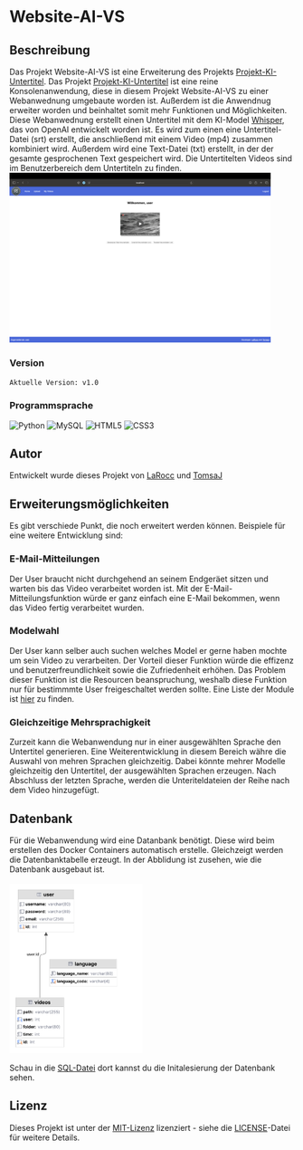 # Website-AI-VS
## Beschreibung
Das Projekt Website-AI-VS ist eine Erweiterung des Projekts [Projekt-KI-Untertitel](https://github.com/TomsaJ/Projekt-KI-Untertitel). Das Projekt [Projekt-KI-Untertitel](https://github.com/TomsaJ/Projekt-KI-Untertitel) ist eine reine Konsolenanwendung, diese in diesem Projekt Website-AI-VS zu 
einer Webanwednung umgebaute worden ist. Außerdem ist die Anwendnug erweiter worden und beinhaltet somit mehr Funktionen und Möglichkeiten.
Diese Webanwednung erstellt einen Untertitel mit dem KI-Model [Whisper](https://github.com/openai/whisper), das von OpenAI entwickelt worden ist. Es wird zum einen eine Untertitel-Datei (srt) erstellt,
die anschließend mit einem Video (mp4) zusammen kombiniert wird. Außerdem wird eine Text-Datei (txt) erstellt, in der der gesamte gesprochenen Text gespeichert wird. Die Untertitelten Videos sind im Benutzerbereich dem Untertiteln zu finden. 
<br><img src= "readme/user.png" style= "width: auto; height: 300px" title="Benutzerbereich" >

### Version
    Aktuelle Version: v1.0

### Programmsprache
![Python](https://img.shields.io/badge/python-3670A0?style=for-the-badge&logo=python&logoColor=ffdd54)
![MySQL](https://img.shields.io/badge/mysql-4479A1.svg?style=for-the-badge&logo=mysql&logoColor=white)
![HTML5](https://img.shields.io/badge/html5-%23E34F26.svg?style=for-the-badge&logo=html5&logoColor=white)
![CSS3](https://img.shields.io/badge/css3-%231572B6.svg?style=for-the-badge&logo=css3&logoColor=white)

## Autor
Entwickelt wurde dieses Projekt von [LaRocc](https://www.github.com/LaRocc) und [TomsaJ](https://www.github.com/TomsaJ)

## Erweiterungsmöglichkeiten
Es gibt verschiede Punkt, die noch erweitert werden können. Beispiele für eine weitere Entwicklung sind:
### E-Mail-Mitteilungen
Der User braucht nicht durchgehend an seinem Endgeräet sitzen und warten bis das Video verarbeitet worden ist. Mit der E-Mail-Mitteilungsfunktion würde 
er ganz einfach eine E-Mail bekommen, wenn das Video fertig verarbeitet wurden.
### Modelwahl
Der User kann selber auch suchen welches Model er gerne haben mochte um sein Video zu verarbeiten.
Der Vorteil dieser Funktion würde die effizenz und benutzerfreundlichkeit sowie die Zufriedenheit erhöhen.
Das Problem dieser Funktion ist die Resourcen beanspruchung, weshalb diese Funktion nur für bestimmmte User freigeschaltet werden sollte.
Eine Liste der Module ist [hier](https://github.com/openai/whisper) zu finden.
### Gleichzeitige Mehrsprachigkeit
Zurzeit kann die Webanwendung nur in einer ausgewählten Sprache den Untertitel generieren. Eine Weiterentwicklung in diesem Bereich währe die Auswahl von mehren Sprachen gleichzeitig.
Dabei könnte mehrer Modelle gleichzeitig den Untertitel, der ausgewählten Sprachen erzeugen. Nach Abschluss der letzten Sprache, werden die Unteriteldateien der Reihe nach dem Video hinzugefügt. 

## Datenbank
Für die Webanwendung wird eine Datanbank benötigt. Diese wird beim erstellen des Docker Containers automatisch erstelle. Gleichzeigt werden die Datenbanktabelle erzeugt. In der Abblidung ist zusehen, wie die Datenbank ausgebaut ist.
<br><br><img src= "readme/db.png" style= "width: auto; height: 300px" title="Datenbankdiagramm" >
<br>

Schau in die [SQL-Datei](sql/init.sql) dort kannst du die Initalesierung der Datenbank sehen.

## Lizenz
Dieses Projekt ist unter der [MIT-Lizenz](LICENSE) lizenziert - siehe die [LICENSE](LICENSE)-Datei für weitere Details.
